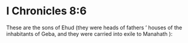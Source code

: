 # I Chronicles 8:6

These are the sons of Ehud (they were heads of fathers ’ houses of the inhabitants of Geba, and they were carried into exile to Manahath ):
